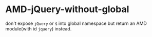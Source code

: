 # AMD-jQuery-without-global
don't expose `jQuery` or `$` into global namespace but return an AMD module(with id `jquery`) instead.

